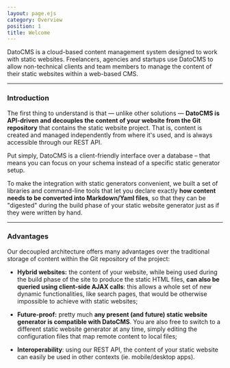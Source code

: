```yaml
---
layout: page.ejs
category: Overview
position: 1
title: Welcome
---
```


DatoCMS is a cloud-based content management system designed to work with static websites. Freelancers, agencies and startups use DatoCMS to allow non-technical clients and team members to manage the content of their static websites within a web-based CMS.

---

### Introduction

The first thing to understand is that — unlike other solutions — **DatoCMS is API-driven and decouples the content of your website from the Git repository** that contains the static website project. That is, content is created and managed independently from where it's used, and is always accessible through our REST API.

Put simply, DatoCMS is a client-friendly interface over a database – that means you can focus on your schema instead of a specific static generator setup. 

To make the integration with static generators convenient, we built a set of libraries and command-line tools that let you declare exactly **how content needs to be converted into Markdown/Yaml files**, so that they can be "digested" during the build phase of your static website generator just as if they were written by hand.

---

### Advantages

Our decoupled architecture offers many advantages over the traditional storage of content within the Git repository of the project:

* **Hybrid websites:** the content of your website, while being used during the build phase of the site to produce the static HTML files, **can also be queried using client-side AJAX calls**: this allows a whole set of new dynamic functionalities, like search pages, that would be otherwise impossible to achieve with static websites;

* **Future-proof:** pretty much **any present (and future) static website generator is compatible with DatoCMS**. You are also free to switch to a different static website generator at any time, simply editing the configuration files that map remote content to local files;

* **Interoperability**: using our REST API, the content of your static website can easily be used in other contexts (ie. mobile/desktop apps).

